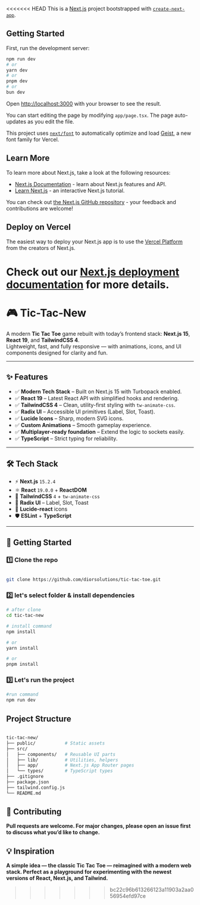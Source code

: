 <<<<<<< HEAD
This is a [Next.js](https://nextjs.org) project bootstrapped with [`create-next-app`](https://nextjs.org/docs/app/api-reference/cli/create-next-app).

## Getting Started

First, run the development server:

```bash
npm run dev
# or
yarn dev
# or
pnpm dev
# or
bun dev
```

Open [http://localhost:3000](http://localhost:3000) with your browser to see the result.

You can start editing the page by modifying `app/page.tsx`. The page auto-updates as you edit the file.

This project uses [`next/font`](https://nextjs.org/docs/app/building-your-application/optimizing/fonts) to automatically optimize and load [Geist](https://vercel.com/font), a new font family for Vercel.

## Learn More

To learn more about Next.js, take a look at the following resources:

- [Next.js Documentation](https://nextjs.org/docs) - learn about Next.js features and API.
- [Learn Next.js](https://nextjs.org/learn) - an interactive Next.js tutorial.

You can check out [the Next.js GitHub repository](https://github.com/vercel/next.js) - your feedback and contributions are welcome!

## Deploy on Vercel

The easiest way to deploy your Next.js app is to use the [Vercel Platform](https://vercel.com/new?utm_medium=default-template&filter=next.js&utm_source=create-next-app&utm_campaign=create-next-app-readme) from the creators of Next.js.

Check out our [Next.js deployment documentation](https://nextjs.org/docs/app/building-your-application/deploying) for more details.
=======
# 🎮 Tic-Tac-New  

A modern **Tic Tac Toe** game rebuilt with today’s frontend stack: **Next.js 15**, **React 19**, and **TailwindCSS 4**.  
Lightweight, fast, and fully responsive — with animations, icons, and UI components designed for clarity and fun.  

---

## ✨ Features  

- ✅ **Modern Tech Stack** – Built on Next.js 15 with Turbopack enabled.  
- ✅ **React 19** – Latest React API with simplified hooks and rendering.  
- ✅ **TailwindCSS 4** – Clean, utility-first styling with `tw-animate-css`.  
- ✅ **Radix UI** – Accessible UI primitives (Label, Slot, Toast).  
- ✅ **Lucide Icons** – Sharp, modern SVG icons.  
- ✅ **Custom Animations** – Smooth gameplay experience.  
- ✅ **Multiplayer-ready foundation** – Extend the logic to sockets easily.  
- ✅ **TypeScript** – Strict typing for reliability.  

---

## 🛠 Tech Stack  

- ⚡ **Next.js** `15.2.4`  
- ⚛️ **React** `19.0.0` + **ReactDOM**  
- 🎨 **TailwindCSS** `4` + `tw-animate-css`  
- 🧩 **Radix UI** – Label, Slot, Toast  
- 🌟 **Lucide-react** icons  
- 🛡 **ESLint** + **TypeScript**  

---

## 🚀 Getting Started  

### 1️⃣ Clone the repo  
```bash

git clone https://github.com/diorsolutions/tic-tac-toe.git
```
### 2️⃣ let's **select folder** & install **dependencies**
```bash
# after clone
cd tic-tac-new

# install command
npm install

# or
yarn install

# or
pnpm install
```

### 3️⃣ Let's run the project

```bash
#run command
npm run dev
```


## Project Structure
```bash

tic-tac-new/
├── public/           # Static assets
├── src/
│   ├── components/   # Reusable UI parts
│   ├── lib/          # Utilities, helpers
│   ├── app/          # Next.js App Router pages
│   └── types/        # TypeScript types
├── .gitignore
├── package.json
├── tailwind.config.js
└── README.md

```
## 🤝 Contributing
**Pull requests are welcome.
For major changes, please open an issue first to discuss what you’d like to change.**

## 💡 Inspiration
**A simple idea — the classic Tic Tac Toe — reimagined with a modern web stack. Perfect as a playground for experimenting with the newest versions of React, Next.js, and Tailwind.**
>>>>>>> bc22c96b613266123a11903a2aa056954efd97ce
